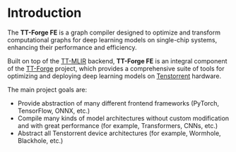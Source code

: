 # Introduction

The **TT-Forge FE** is a graph compiler designed to optimize and transform computational graphs for deep learning models on single-chip systems, enhancing their performance and efficiency.

Built on top of the [TT-MLIR](https://docs.tenstorrent.com/tt-mlir/) backend, **TT-Forge FE** is an integral component of the [TT-Forge](https://docs.tenstorrent.com/tt-forge/) project, which provides a comprehensive suite of tools for optimizing and deploying deep learning models on [Tenstorrent](https://tenstorrent.com/) hardware.

The main project goals are:
- Provide abstraction of many different frontend frameworks (PyTorch, TensorFlow, ONNX, etc.)
- Compile many kinds of model architectures without custom modification and with great performance (for example, Transformers, CNNs, etc.)
- Abstract all Tenstorrent device architectures (for example, Wormhole, Blackhole, etc.)
